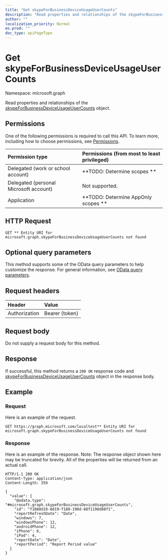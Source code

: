 ```yaml
---
title: "Get skypeForBusinessDeviceUsageUserCounts"
description: "Read properties and relationships of the skypeForBusinessDeviceUsageUserCounts object."
author: ""
localization_priority: Normal
ms.prod: ""
doc_type: apiPageType
---
```


# Get skypeForBusinessDeviceUsageUserCounts

Namespace: microsoft.graph

Read properties and relationships of the [skypeForBusinessDeviceUsageUserCounts](../resources/skypeforbusinessdeviceusageusercounts.md) object.

## Permissions
One of the following permissions is required to call this API. To learn more, including how to choose permissions, see [Permissions](/concepts/permissions-reference.md).

|Permission type|Permissions (from most to least privileged)|
|:---|:---|
|Delegated (work or school account)|**TODO: Determine scopes **|
|Delegated (personal Microsoft account)|Not supported.|
|Application|**TODO: Determine AppOnly scopes **|

## HTTP Request
<!-- {
  "blockType": "ignored"
}
-->
``` http
GET ** Entity URI for microsoft.graph.skypeForBusinessDeviceUsageUserCounts not found
```

## Optional query parameters
This method supports some of the OData query parameters to help customize the response. For general information, see [OData query parameters](/graph/query-parameters).

## Request headers
|Header|Value|
|:---|:---|
|Authorization|Bearer {token}|

## Request body
Do not supply a request body for this method.

## Response
If successful, this method returns a `200 OK` response code and [skypeForBusinessDeviceUsageUserCounts](../resources/skypeforbusinessdeviceusageusercounts.md) object in the response body.

## Example

### Request
Here is an example of the request.
<!-- {
  "blockType": "request",
  "name": "get_skypeforbusinessdeviceusageusercounts"
}
-->
``` http
GET https://graph.microsoft.com/localtest** Entity URI for microsoft.graph.skypeForBusinessDeviceUsageUserCounts not found
```

### Response
Here is an example of the response. Note: The response object shown here may be truncated for brevity. All of the properties will be returned from an actual call.
<!-- {
  "blockType": "response",
  "truncated": true,
  "@odata.type": "microsoft.graph.skypeForBusinessDeviceUsageUserCounts"
}
-->
``` http
HTTP/1.1 200 OK
Content-Type: application/json
Content-Length: 359

{
  "value": {
    "@odata.type": "#microsoft.graph.skypeForBusinessDeviceUsageUserCounts",
    "id": "f1888d19-8d19-f188-198d-88f1198d88f1",
    "reportRefreshDate": "Date",
    "windows": 7,
    "windowsPhone": 12,
    "androidPhone": 12,
    "iPhone": 6,
    "iPad": 4,
    "reportDate": "Date",
    "reportPeriod": "Report Period value"
  }
}
```

